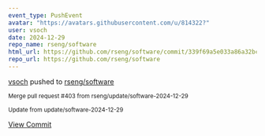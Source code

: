 ```yaml
---
event_type: PushEvent
avatar: "https://avatars.githubusercontent.com/u/814322?"
user: vsoch
date: 2024-12-29
repo_name: rseng/software
html_url: https://github.com/rseng/software/commit/339f69a5e033a86a32bcd40512f4d61bd4b573ca
repo_url: https://github.com/rseng/software
---
```


<a href='https://github.com/vsoch' target='_blank'>vsoch</a> pushed to <a href='https://github.com/rseng/software' target='_blank'>rseng/software</a>

<small>Merge pull request #403 from rseng/update/software-2024-12-29

Update from update/software-2024-12-29</small>

<a href='https://github.com/rseng/software/commit/339f69a5e033a86a32bcd40512f4d61bd4b573ca' target='_blank'>View Commit</a>